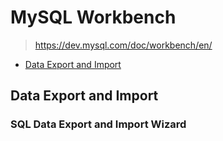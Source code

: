 # MySQL Workbench

> https://dev.mysql.com/doc/workbench/en/

- [Data Export and Import](#data-export-and-import)

## Data Export and Import

### SQL Data Export and Import Wizard